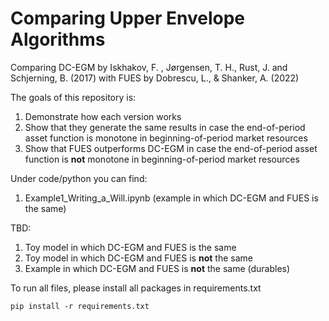 # Comparing Upper Envelope Algorithms

Comparing DC-EGM by Iskhakov, F. , Jørgensen, T. H., Rust, J. and Schjerning, B. (2017) with FUES by Dobrescu, L., & Shanker, A. (2022)

The goals of this repository is:
1. Demonstrate how each version works
2. Show that they generate the same results in case the end-of-period asset function is monotone in beginning-of-period market resources
3. Show that FUES outperforms DC-EGM in case the end-of-period asset function is **not** monotone in beginning-of-period market resources

Under code/python you can find:
1. Example1_Writing_a_Will.ipynb (example in which DC-EGM and FUES is the same)

TBD:
1. Toy model in which DC-EGM and FUES is the same
2. Toy model in which DC-EGM and FUES is **not** the same
3. Example in which DC-EGM and FUES is **not** the same (durables)

To run all files, please install all packages in requirements.txt

```
pip install -r requirements.txt
```
